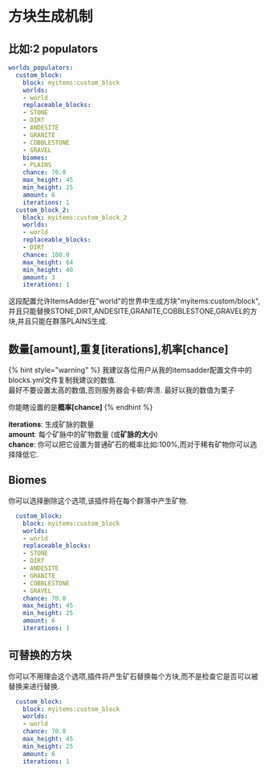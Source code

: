 # 方块生成机制

## 比如:2 populators

```yaml
worlds_populators:
  custom_block:
    block: myitems:custom_block
    worlds:
    - world
    replaceable_blocks:
    - STONE
    - DIRT
    - ANDESITE
    - GRANITE
    - COBBLESTONE
    - GRAVEL
    biomes:
    - PLAINS
    chance: 70.0
    max_height: 45
    min_height: 25
    amount: 6
    iterations: 1
  custom_block_2:
    block: myitems:custom_block_2
    worlds:
    - world
    replaceable_blocks:
    - DIRT
    chance: 100.0
    max_height: 64
    min_height: 40
    amount: 3
    iterations: 1
```

这段配置允许ItemsAdder在"world"的世界中生成方块"myitems:custom/block",并且只能替换STONE,DIRT,ANDESITE,GRANITE,COBBLESTONE,GRAVEL的方块,并且只能在群落PLAINS生成.

## 数量\[amount\],重复\[iterations\],机率\[chance\]

{% hint style="warning" %}
我建议各位用户从我的itemsadder配置文件中的blocks.yml文件复制我建议的数值.  
最好不要设置太高的数值,否则服务器会卡顿/奔溃. 最好以我的数值为栗子

你能瞎设置的是**概率\[chance\]**
{% endhint %}

**iterations**: 生成矿脉的数量  
**amount**: 每个矿脉中的矿物数量 \(或**矿脉的大小**\)  
**chance**: 你可以把它设置为普通矿石的概率比如:100%,而对于稀有矿物你可以选择降低它.

## Biomes

你可以选择删除这个选项,该插件将在每个群落中产生矿物.

```yaml
  custom_block:
    block: myitems:custom_block
    worlds:
    - world
    replaceable_blocks:
    - STONE
    - DIRT
    - ANDESITE
    - GRANITE
    - COBBLESTONE
    - GRAVEL
    chance: 70.0
    max_height: 45
    min_height: 25
    amount: 6
    iterations: 1
```

## 可替换的方块

你可以不用理会这个选项,插件将产生矿石替换每个方块,而不是检查它是否可以被替换来进行替换.

```yaml
  custom_block:
    block: myitems:custom_block
    worlds:
    - world
    chance: 70.0
    max_height: 45
    min_height: 25
    amount: 6
    iterations: 1
```


